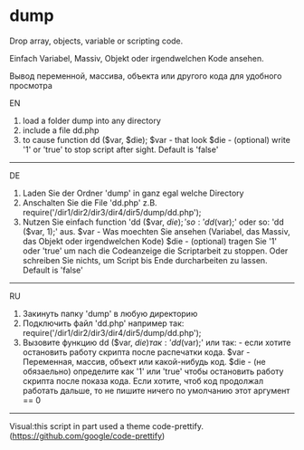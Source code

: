 # dump
Drop array, objects, variable or scripting code.

Einfach Variabel, Massiv, Objekt oder irgendwelchen Kode ansehen.

Вывод переменной, массива, объекта или другого кода для удобного просмотра

EN
1) load a folder dump into any directory
2) include a file dd.php
3) to cause function dd ($var, $die);
$var - that look
$die - (optional) write '1' or 'true' to stop script after sight. Default is 'false'
***********************************************************************************
DE
1) Laden Sie der Ordner 'dump' in ganz egal welche Directory
2) Anschalten Sie die File 'dd.php' z.B. require('/dir1/dir2/dir3/dir4/dir5/dump/dd.php');
3) Nutzen Sie einfach function 'dd ($var, $die);' so: 'dd ($var);' oder so: 'dd ($var, 1);' aus.
$var - Was moechten Sie ansehen (Variabel, das Massiv, das Objekt oder irgendwelchen Kode)
$die - (optional) tragen Sie '1' oder 'true' um nach die Codeanzeige die Scriptarbeit zu stoppen. Oder schreiben Sie nichts, um Script bis Ende durcharbeiten zu lassen. Default is 'false'
***********************************************************************************
RU
1) Закинуть папку 'dump' в любую директорию
2) Подключить файл 'dd.php' например так: require('/dir1/dir2/dir3/dir4/dir5/dump/dd.php');
3) Вызовите функцию dd ($var, $die) так: 'dd ($var);' или так:  - если хотите остановить работу скрипта после распечатки кода.
$var - Переменная, массив, объект или какой-нибудь код.
$die - (не обязаельно) определите как '1' или 'true' чтобы остановить работу скрипта после показа кода. Если хотите, чтоб код продолжал работать дальше, то не пишите ничего по умолчанию этот аргумент == 0

************************************************************************************
Visual:this script in part used a theme code-prettify. (https://github.com/google/code-prettify)
